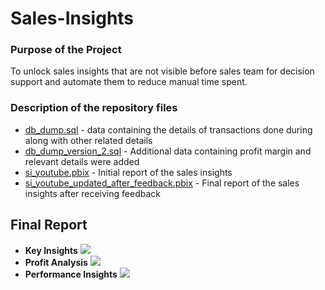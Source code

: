 # Sales-Insights

### **Purpose of the Project**
To unlock sales insights that are not visible before sales team for decision support and automate them to reduce manual time spent.

### **Description of the repository files**

* [db_dump.sql](https://github.com/tanudenwal/Sales-Insights/blob/main/db_dump.sql) - data containing the details of transactions done during along with other related details
* [db_dump_version_2.sql](https://github.com/tanudenwal/Sales-Insights/blob/main/db_dump_version_2.sql) - Additional data containing profit margin and relevant details were added
* [si_youtube.pbix](https://github.com/tanudenwal/Sales-Insights/blob/main/si_youtube.pbix) - Initial report of the sales insights
* [si_youtube_updated_after_feedback.pbix](https://github.com/tanudenwal/Sales-Insights/blob/main/si_youtube_updated_after_feedback.pbix) - Final report of the sales insights after receiving feedback

## Final Report
* **Key Insights**
  ![](https://xp.io/storage/1jEhuza1.png) 
* **Profit Analysis**
  ![](https://xp.io/storage/1jEjKb4e.png) 
* **Performance Insights**
  ![](https://xp.io/storage/1jElGXpk.png) 
